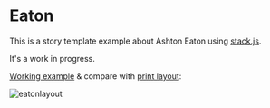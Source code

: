 # Eaton

This is a story template example about Ashton Eaton using [stack.js](https://github.com/mbostock/stack).

It's a work in progress.

[Working example](http://pages.registerguard.com/Eaton/) & compare with [print layout](http://pages.registerguard.com/Eaton/media/EatonLayout.pdf):

![eatonlayout](https://cloud.githubusercontent.com/assets/4853944/3555234/dac74d30-0914-11e4-80f7-b165e405e667.png)
